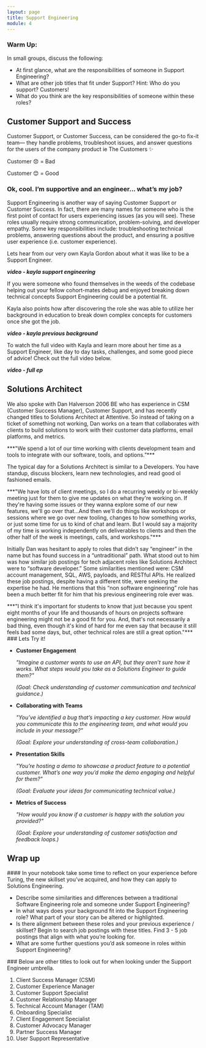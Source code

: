 ```yaml
---
layout: page
title: Support Engineering 
module: 4
---
```


### Warm Up:

In small groups, discuss the following:

- At first glance, what are the responsibilities of someone in Support Engineering?
- What are other job titles that fit under Support? Hint: Who do you support? Customers!
- What do you think are the key responsibilities of someone within these roles?

## Customer Support and Success

Customer Support, or Customer Success, can be considered the go-to fix-it team— they handle problems, troubleshoot issues, and answer questions for the users of the company product ie The Customers ✨

<section class="checks-for-understanding">

Customer 😞 = Bad 

Customer 😊 = Good
</section>

### Ok, cool. I’m supportive and an engineer… what’s my job?

Support Engineering is another way of saying Customer Support or Customer Success. In fact, there are many names for someone who is the first point of contact for users experiencing issues (as you will see). These roles usually require strong communication, problem-solving, and developer empathy. Some key responsibilities include: troubleshooting technical problems, answering questions about the product, and ensuring a positive user experience (i.e. customer experience).

Lets hear from our very own Kayla Gordon about what it was like to be a Support Engineer.

***video - kayla support engineering***

If you were someone who found themselves in the weeds of the codebase helping out your fellow cohort-mates debug and enjoyed breaking down technical concepts Support Engineering could be a potential fit. 

Kayla also points how after discovering the role she was able to utilize her background in education to break down complex concepts for customers once she got the job.

***video - kayla previous background***

To watch the full video with Kayla and learn more about her time as a Support Engineer, like day to day tasks, challenges, and some good piece of advice! Check out the full video below.

***video - full ep***

## Solutions Architect

We also spoke with Dan Halverson 2006 BE who has experience in CSM (Customer Success Manager), Customer Support, and has recently changed titles to Solutions Architect at Attentive. So instead of taking on a ticket of something not working, Dan works on a team that collaborates with clients to build solutions to work with their customer data platforms, email platforms, and metrics. 

<section class="call-to-action">
***"We spend a lot of our time working with clients development team and tools to integrate with our software, tools, and options.”***
</section>

The typical day for a Solutions Architect is similar to a Developers. You have standup, discuss blockers, learn new technologies, and read good ol fashioned emails.

<section class="call-to-action">
***"We have lots of client meetings, so I do a recurring weekly or bi-weekly meeting just for them to give me updates on what they're working on. If they're having some issues or they wanna explore some of our new features, we'll go over that…And then we'll do things like workshops or sessions where we go over new tooling, changes to how something works, or just some time for us to kind of chat and learn. But I would say a majority of my time is working independently on deliverables to clients and then the other half of the week is meetings, calls, and workshops."***
</section>

Initially Dan was hesitant to apply to roles that didn’t say “engineer” in the name but has found success in a “untraditional” path. What stood out to him was how similar job postings for tech adjacent roles like Solutions Architect were to “software developer.” Some similarities mentioned were: CSM account management, SQL, AWS, payloads, and RESTful APIs. He realized these job postings, despite having a different title, were seeking the expertise he had.  He mentions that this “non software engineering” role has been a much better fit for him that his previous engineering role ever was.

<section class="call-to-action">
***"I think it's important for students to know that just because you spent eight months of your life and thousands of hours on projects software engineering might not be a good fit for you. And, that's not necessarily a bad thing, even though it's kind of hard for me even say that because it still feels bad some days, but, other technical roles are still a great option."***
</section>

<section class="dropdown">
### Lets Try it! 

- **Customer Engagement**
    
    *"Imagine a customer wants to use an API, but they aren’t sure how it works. What steps would you take as a Solutions Engineer to guide them?"*
    
    *(Goal: Check understanding of customer communication and technical guidance.)*
    
- **Collaborating with Teams**
    
    *"You’ve identified a bug that’s impacting a key customer. How would you communicate this to the engineering team, and what would you include in your message?"*
    
    *(Goal: Explore your understanding of cross-team collaboration.)*
    
- **Presentation Skills**
    
    *"You’re hosting a demo to showcase a product feature to a potential customer. What’s one way you’d make the demo engaging and helpful for them?"*
    
    *(Goal: Evaluate your ideas for communicating technical value.)*
    
- **Metrics of Success**
    
    *"How would you know if a customer is happy with the solution you provided?"*
    
    *(Goal: Explore your understanding of customer satisfaction and feedback loops.)*
</section>

## Wrap up

<section class="checks-for-understanding">
#### In your notebook take some time to reflect on your experience before Turing, the new skillset you’ve acquired, and how they can apply to Solutions Engineering.

- Describe some similarities and differences between a traditional Software Engineering role and someone under Support Engineering?
- In what ways does your background fit into the Support Engineering role? What part of your story can be altered or highlighted.
- Is there alignment between these roles and your previous experience / skillset? Begin to search job postings with these titles. Find 3 - 5 job postings that align with what you’re looking for.
- What are some further questions you’d ask someone in roles within Support Engineering?

</section>

<section class="dropdown">
### Below are other titles to look out for when looking under the Support Engineer umbrella. 

1. Client Success Manager (CSM)
2. Customer Experience Manager
3. Customer Support Specialist
4. Customer Relationship Manager
5. Technical Account Manager (TAM)
6. Onboarding Specialist
7. Client Engagement Specialist
8. Customer Advocacy Manager
9. Partner Success Manager
10. User Support Representative

</section>